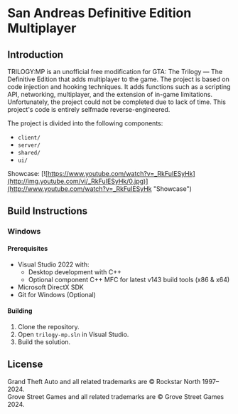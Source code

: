 # San Andreas Definitive Edition Multiplayer 

## Introduction

TRILOGY:MP is an unofficial free modification for GTA: The Trilogy — The Definitive Edition that adds multiplayer to the game.
The project is based on code injection and hooking techniques. It adds functions such as a scripting API, networking, multiplayer, and the extension of in-game limitations.
Unfortunately, the project could not be completed due to lack of time. This project's code is entirely selfmade reverse-engineered.

The project is divided into the following components:
- `client/`
- `server/`
- `shared/`
- `ui/`

Showcase: 
[![https://www.youtube.com/watch?v=_RkFuIESyHk](http://img.youtube.com/vi/_RkFuIESyHk/0.jpg)](http://www.youtube.com/watch?v=_RkFuIESyHk "Showcase")
## Build Instructions

### Windows

#### Prerequisites

- Visual Studio 2022 with:
  - Desktop development with C++
  - Optional component C++ MFC for latest v143 build tools (x86 & x64)
- Microsoft DirectX SDK
- Git for Windows (Optional)

#### Building

1. Clone the repository.
2. Open `trilogy-mp.sln` in Visual Studio.
3. Build the solution.

## License

Grand Theft Auto and all related trademarks are © Rockstar North 1997–2024. <br />
Grove Street Games and all related trademarks are © Grove Street Games 2024.